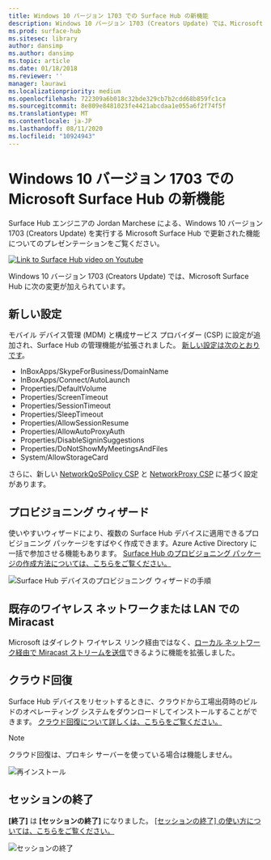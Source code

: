 ```yaml
---
title: Windows 10 バージョン 1703 での Surface Hub の新機能
description: Windows 10 バージョン 1703 (Creators Update) では、Microsoft Surface Hub に新機能が追加されます。
ms.prod: surface-hub
ms.sitesec: library
author: dansimp
ms.author: dansimp
ms.topic: article
ms.date: 01/18/2018
ms.reviewer: ''
manager: laurawi
ms.localizationpriority: medium
ms.openlocfilehash: 722309a6b018c32bde329cb7b2cdd68b859fc1ca
ms.sourcegitcommit: 8e809e8481023fe4421abcdaa1e055a6f2f74f5f
ms.translationtype: MT
ms.contentlocale: ja-JP
ms.lasthandoff: 08/11/2020
ms.locfileid: "10924943"
---
```

# Windows 10 バージョン 1703 での Microsoft Surface Hub の新機能

Surface Hub エンジニアの Jordan Marchese による、Windows 10 バージョン 1703 (Creators Update) を実行する Microsoft Surface Hub で更新された機能についてのプレゼンテーションをご覧ください。 

<a href="https://www.youtube.com/watch?v=R8tX10VIgq0" target="_blank"> <img src="images/whats-new-video-thumbnail.png" alt="Link to Surface Hub video on Youtube" /></a>

Windows 10 バージョン 1703 (Creators Update) では、Microsoft Surface Hub に次の変更が加えられています。

## 新しい設定

モバイル デバイス管理 (MDM) と構成サービス プロバイダー (CSP) に設定が追加され、Surface Hub の管理機能が拡張されました。 [新しい設定は次のとおりです](manage-settings-with-mdm-for-surface-hub.md)。

- InBoxApps/SkypeForBusiness/DomainName
- InBoxApps/Connect/AutoLaunch
- Properties/DefaultVolume
- Properties/ScreenTimeout
- Properties/SessionTimeout
- Properties/SleepTimeout
- Properties/AllowSessionResume
- Properties/AllowAutoProxyAuth
- Properties/DisableSigninSuggestions
- Properties/DoNotShowMyMeetingsAndFiles
- System/AllowStorageCard

さらに、新しい [NetworkQoSPolicy CSP](https://msdn.microsoft.com/windows/hardware/commercialize/customize/mdm/networkqospolicy-csp) と [NetworkProxy CSP](https://msdn.microsoft.com/windows/hardware/commercialize/customize/mdm/networkproxy-csp) に基づく設定があります。
</br>

## プロビジョニング ウィザード

使いやすいウィザードにより、複数の Surface Hub デバイスに適用できるプロビジョニング パッケージをすばやく作成できます。Azure Active Directory に一括で参加させる機能もあります。 [Surface Hub のプロビジョニング パッケージの作成方法については、こちらをご覧ください。](provisioning-packages-for-certificates-surface-hub.md)

![Surface Hub デバイスのプロビジョニング ウィザードの手順](images/wcd-wizard.png)
    
## 既存のワイヤレス ネットワークまたは LAN での Miracast 

Microsoft はダイレクト ワイヤレス リンク経由ではなく、[ローカル ネットワーク経由で Miracast ストリームを送信](miracast-over-infrastructure.md)できるように機能を拡張しました。 
    
## クラウド回復

Surface Hub デバイスをリセットするときに、クラウドから工場出荷時のビルドのオペレーティング システムをダウンロードしてインストールすることができます。 [クラウド回復について詳しくは、こちらをご覧ください。](device-reset-surface-hub.md#cloud-recovery)

>[!NOTE]
>クラウド回復は、プロキシ サーバーを使っている場合は機能しません。
    
![再インストール](images/reinstall.png)
    
## セッションの終了

**[終了]** は **[セッションの終了]** になりました。 [[セッションの終了] の使い方については、こちらをご覧ください。](finishing-your-surface-hub-meeting.md) 

![セッションの終了](images/end-session.png)



 

 
